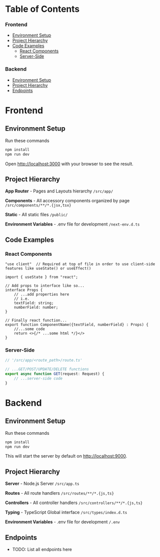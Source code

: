 # Table of Contents

### Frontend
- [Environment Setup](#environment-setup)
- [Project Hierarchy](#project-hierarchy)
- [Code Examples](#code-examples)
  - [React Components](#react-components)
  - [Server-Side](#server-side)

### Backend
- [Environment Setup](#environment-setup)
- [Project Hierarchy](#project-hierarchy)
- [Endpoints](#endpoints)

# Frontend

## Environment Setup

Run these commands

```bash
npm install
npm run dev
```

Open [http://localhost:3000](http://localhost:3000) with your browser to see the result.

## Project Hierarchy
__App Router__ - Pages and Layouts hierarchy `/src/app/`

__Components__ - All accessory components organized by page `/src/components/**/*.{jsx,tsx}`

__Static__ - All static files `/public/`

__Environment Variables__ - .env file for development `/next-env.d.ts`

## Code Examples
### React Components
```tsx
"use client"  // Required at top of file in order to use client-side features like useState() or useEffect()

import { useState } from "react";

// Add props to interface like so...
interface Props {
    // ...add properties here 
    // i.e. 
    textField: string;
    numberField: number;
}

// Finally react function...
export function ComponentName({textField, numberField} : Props) {
    //...some code
    return <>{/* ...some html */}</>
}
```

### Server-Side
```ts
// '/src/app/<route_path>/route.ts'

// ...GET/POST/UPDATE/DELETE functions
export async function GET(request: Request) {
    // ...server-side code
}
```

# Backend

## Environment Setup

Run these commands

```bash
npm install
npm run dev
```

This will start the server by default on [http://localhost:9000](http://localhost:9000).

## Project Hierarchy
__Server__ - Node.js Server `/src/app.ts`

__Routes__ - All route handlers `/src/routes/**/*.{js,ts}`

__Controllers__ - All controller handlers `/src/controllers/**/*.{js,ts}`

__Typing__ - TypeScript Global interface `/src/types/index.d.ts`

__Environment Variables__ - .env file for development `/.env`

## Endpoints
* TODO: List all endpoints here
